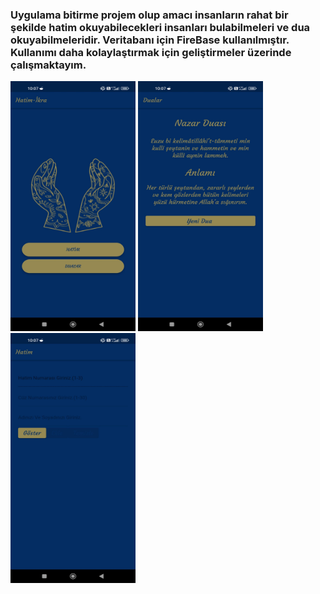 ### Uygulama bitirme projem olup amacı insanların rahat bir şekilde hatim okuyabilecekleri insanları bulabilmeleri ve dua okuyabilmeleridir. Veritabanı için FireBase kullanılmıştır. Kullanımı daha kolaylaştırmak için geliştirmeler üzerinde çalışmaktayım.


<img src="https://github.com/bakiylmazer/flutter_bitirme/blob/main/1.jpeg" width="200" height="400" />
<img src="https://github.com/bakiylmazer/flutter_bitirme/blob/main/2.jpeg" width="200" height="400" />
<img src="https://github.com/bakiylmazer/flutter_bitirme/blob/main/3.jpeg" width="200" height="400" />
